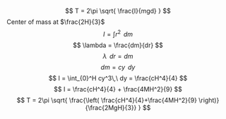 $$
T = 2\pi \sqrt{ \frac{I}{mgd} }
$$
Center of mass at $\frac{2H}{3}$
$$
I = \int r^2\,\ dm
$$
$$
\lambda = \frac{dm}{dr}
$$
$$
\lambda\,\ dr = dm
$$
$$
dm = cy\,\ dy
$$
$$
I = \int_{0}^H cy^3\,\ dy = \frac{cH^4}{4}
$$
$$
I = \frac{cH^4}{4} + \frac{4MH^2}{9}
$$
$$
T = 2\pi \sqrt{ \frac{\left( \frac{cH^4}{4}+\frac{4MH^2}{9} \right)}{\frac{2MgH}{3}} }
$$
